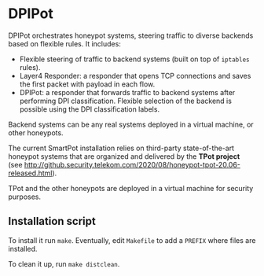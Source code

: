 # DPIPot

DPIPot orchestrates honeypot systems, steering traffic to diverse backends based on flexible rules. It includes:

- Flexible steering of traffic to backend systems (built on top of `iptables` rules).
- Layer4 Responder: a responder that opens TCP connections and saves the first packet with payload in each flow.
- DPIPot: a responder that forwards traffic to backend systems after performing DPI classification. Flexible selection of the backend is possible using the DPI classification labels.

Backend systems can be any real systems deployed in a virtual machine, or other honeypots.

The current SmartPot installation relies on third-party state-of-the-art honeypot systems that are organized and delivered by the **TPot project** (see http://github.security.telekom.com/2020/08/honeypot-tpot-20.06-released.html).

TPot and the other honeypots are deployed in a virtual machine for security purposes.

## Installation script

To install it run `make`. Eventually, edit `Makefile` to add a `PREFIX` where files are installed.

To clean it up, run `make distclean`.

